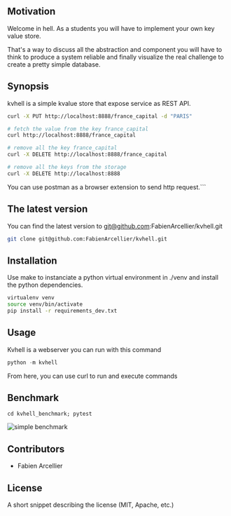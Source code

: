 ## Motivation

Welcome in hell. As a students you will have to implement your own key value store.

That's a way to discuss all the abstraction and component you will have to think to produce
a system reliable and finally visualize the real challenge to create a pretty simple database.

## Synopsis

kvhell is a simple kvalue store that expose service as REST API.

```bash
curl -X PUT http://localhost:8888/france_capital -d "PARIS"

# fetch the value from the key france_capital
curl http://localhost:8888/france_capital

# remove all the key france_capital
curl -X DELETE http://localhost:8888/france_capital

# remove all the keys from the storage
curl -X DELETE http://localhost:8888
```

You can use postman as a browser extension to send http request.```

## The latest version

You can find the latest version to git@github.com:FabienArcellier/kvhell.git

```bash
git clone git@github.com:FabienArcellier/kvhell.git
```

## Installation

Use make to instanciate a python virtual environment in ./venv and install the
python dependencies.

```bash
virtualenv venv
source venv/bin/activate
pip install -r requirements_dev.txt
```

## Usage

Kvhell is a webserver you can run with this command

```python
python -m kvhell
```

From here, you can use curl to run and execute commands

## Benchmark

```
cd kvhell_benchmark; pytest
```

![simple benchmark](https://cloud.githubusercontent.com/assets/159559/24716739/42601394-1a30-11e7-8e40-207eff69b0a4.png)

## Contributors

* Fabien Arcellier

## License

A short snippet describing the license (MIT, Apache, etc.)
